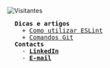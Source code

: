![Visitantes](https://komarev.com/ghpvc/?username=rafaelcitario&style=flat&color=yellow&label=🍪%20Visitas%20ao%20meu%20perfil%20este%20mês:%20%20%20)
<pre>
  <b>Dicas e artigos</b>
    + <a href="https://github.com/rafaelcitario/como-usar-eslint/blob/master/README.MD" target="_blank">Como utilizar ESLint</a>
    + <a href="https://github.com/rafaelcitario/git-commands" target="_blank">Comandos Git</a>
  <b>Contacts</b>
    - <b><a href="https://linkedin.com/in/rafaelcitario" target="_blank">LinkedIn</a></b>
    - <b><a href="mailto:contato.rafaelgomes@outlook.com" target="_blank">E-mail</a></b>
</pre>
